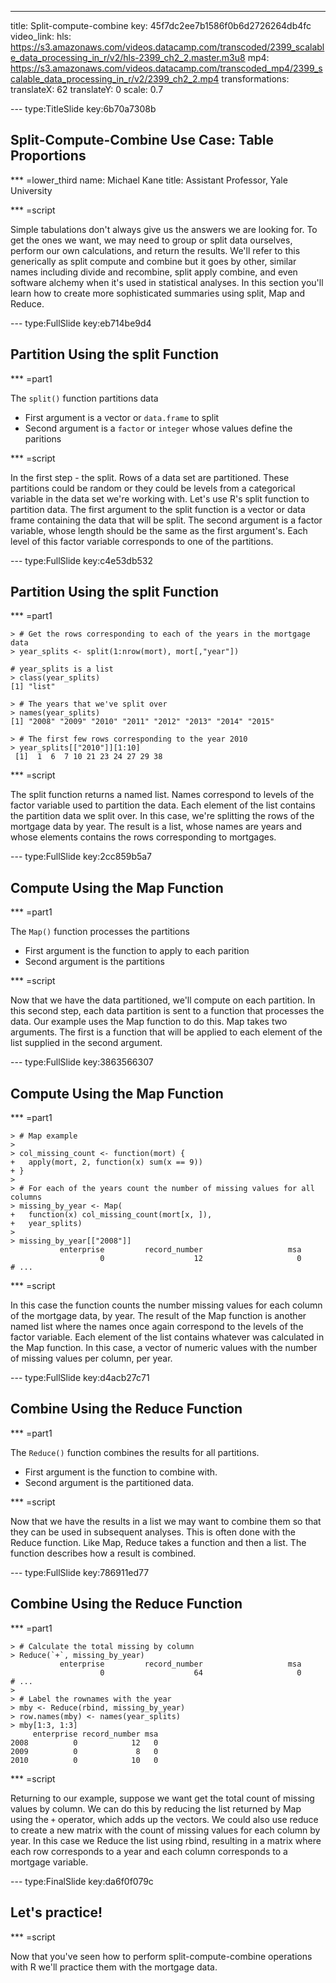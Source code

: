 ---
title: Split-compute-combine 
key: 45f7dc2ee7b1586f0b6d2726264db4fc
video_link:
    hls: https://s3.amazonaws.com/videos.datacamp.com/transcoded/2399_scalable_data_processing_in_r/v2/hls-2399_ch2_2.master.m3u8
    mp4: https://s3.amazonaws.com/videos.datacamp.com/transcoded_mp4/2399_scalable_data_processing_in_r/v2/2399_ch2_2.mp4
transformations:
    translateX: 62
    translateY: 0
    scale: 0.7

--- type:TitleSlide key:6b70a7308b
## Split-Compute-Combine Use Case: Table Proportions

*** =lower_third
name: Michael Kane
title: Assistant Professor, Yale University

*** =script

Simple tabulations don't always give us the answers we are looking for. To get the ones we want, we may need to group or split data ourselves, perform our own calculations, and return the results. We'll refer to this generically as split compute and combine but it goes by other, similar names including divide and recombine, split apply combine, and even software alchemy when it's used in statistical analyses.
In this section you'll learn how to create more sophisticated summaries using split, Map and Reduce.



--- type:FullSlide key:eb714be9d4
## Partition Using the split Function

*** =part1

The `split()` function partitions data
- First argument is a vector or `data.frame` to split
- Second argument is a `factor` or `integer` whose values define the paritions


*** =script

In the first step - the split. Rows of a data set are partitioned. These partitions could be random or they could be levels from a categorical variable in the data set we're working with.
Let's use R's split function to partition data. The first argument to the split function is a vector or data frame containing the data that will be split. The second argument is a factor variable, whose length should be the same as the first argument's. Each level of this factor variable corresponds to one of the partitions. 


--- type:FullSlide key:c4e53db532
## Partition Using the split Function

*** =part1

```{r}
> # Get the rows corresponding to each of the years in the mortgage data
> year_splits <- split(1:nrow(mort), mort[,"year"])

# year_splits is a list
> class(year_splits)
[1] "list"

> # The years that we've split over
> names(year_splits)
[1] "2008" "2009" "2010" "2011" "2012" "2013" "2014" "2015"

> # The first few rows corresponding to the year 2010
> year_splits[["2010"]][1:10]
 [1]  1  6  7 10 21 23 24 27 29 38
```

*** =script

The split function returns a named list. Names correspond to levels of the factor variable used to partition the data. Each element of the list contains the partition data we split over. In this case, we're splitting the rows of the mortgage data by year. The result is a list, whose names are years and whose elements contains the rows corresponding to mortgages.



--- type:FullSlide key:2cc859b5a7
## Compute Using the Map Function


*** =part1

The `Map()` function processes the partitions
- First argument is the function to apply to each parition
- Second argument is the partitions


*** =script

Now that we have the data partitioned, we'll compute on each partition. In this second step, each data partition is sent to a function that processes the data. Our example uses the Map function to do this. Map takes two arguments. The first is a function that will be applied to each element of the list supplied in the second argument. 


--- type:FullSlide key:3863566307
## Compute Using the Map Function


*** =part1

```{r}
> # Map example
>
> col_missing_count <- function(mort) {
+   apply(mort, 2, function(x) sum(x == 9))
+ }
> 
> # For each of the years count the number of missing values for all columns
> missing_by_year <- Map(
+   function(x) col_missing_count(mort[x, ]),
+   year_splits)
> 
> missing_by_year[["2008"]]
           enterprise         record_number                   msa 
                    0                    12                     0 
# ...
```

*** =script

In this case the function counts the number missing values for each column of the mortgage data, by year.
The result of the Map function is another named list where the names once again correspond to the levels of the factor variable. Each element of the list contains whatever was calculated in the Map function. In this case, a vector of numeric values with the number of missing values per column, per year.



--- type:FullSlide key:d4acb27c71
## Combine Using the Reduce Function

*** =part1

The `Reduce()` function combines the results for all partitions.
- First argument is the function to combine with.
- Second argument is the partitioned data.

*** =script

Now that we have the results in a list we may want to combine them so that they can be used in subsequent analyses. This is often done with the Reduce function. Like Map, Reduce takes a function and then a list. The function describes how a result is combined.


--- type:FullSlide key:786911ed77
## Combine Using the Reduce Function

*** =part1

```{r}
> # Calculate the total missing by column
> Reduce(`+`, missing_by_year)
           enterprise         record_number                   msa 
                    0                    64                     0 
# ...
> 
> # Label the rownames with the year
> mby <- Reduce(rbind, missing_by_year)
> row.names(mby) <- names(year_splits)
> mby[1:3, 1:3]
     enterprise record_number msa
2008          0            12   0
2009          0             8   0
2010          0            10   0

```

*** =script

Returning to our example, suppose we want get the total count of missing values by column. We can do this by reducing the list returned by Map using the `+` operator, which adds up the vectors.
We could also use reduce to create a new matrix with the count of missing values for each column by year. In this case we Reduce the list using rbind, resulting in a matrix where each row corresponds to a year and each column corresponds to a mortgage variable.


--- type:FinalSlide key:da6f0f079c
## Let's practice!

*** =script

Now that you've seen how to perform split-compute-combine operations with R we'll practice them with the mortgage data.

